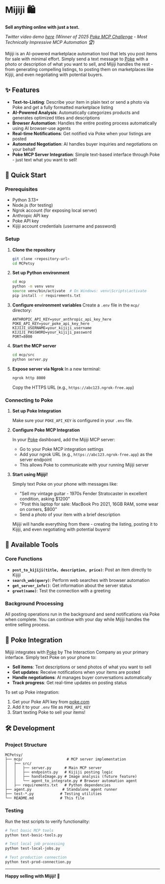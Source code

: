 # Mijiji 🛍️

**Sell anything online with just a text.**

_Twitter video demo [here](https://x.com/_krishchopra/status/1968570513078300938) (Winner of 2025 [Poke MCP Challenge](https://interaction.co/HackMIT) - Most Technically Impressive MCP Automation 🏆)_

Mijiji is an AI-powered marketplace automation tool that lets you post items for sale with minimal effort. Simply send a text message to [Poke](https://poke.com/) with a photo or description of what you want to sell, and Mijiji handles the rest - from generating compelling listings, to posting them on marketplaces like Kijiji, and even negotiating with potential buyers.

## ✨ Features

- **Text-to-Listing**: Describe your item in plain text or send a photo via Poke and get a fully formatted marketplace listing
- **AI-Powered Analysis**: Automatically categorizes products and generates optimized titles and descriptions
- **Browser Automation**: Handles the entire posting process automatically using AI browser-use agents
- **Real-time Notifications**: Get notified via Poke when your listings are posted
- **Automated Negotiation**: AI handles buyer inquiries and negotiations on your behalf
- **Poke MCP Server Integration**: Simple text-based interface through Poke - just text what you want to sell!

## 🚀 Quick Start

### Prerequisites

- Python 3.13+
- Node.js (for testing)
- Ngrok account (for exposing local server)
- Anthropic API key
- Poke API key
- Kijiji account credentials (username and password)

### Setup

1. **Clone the repository**

   ```bash
   git clone <repository-url>
   cd MCPetsy
   ```

2. **Set up Python environment**

   ```bash
   cd mcp
   python -m venv venv
   source venv/bin/activate  # On Windows: venv\Scripts\activate
   pip install -r requirements.txt
   ```

3. **Configure environment variables**
   Create a `.env` file in the `mcp/` directory:

   ```env
   ANTHROPIC_API_KEY=your_anthropic_api_key_here
   POKE_API_KEY=your_poke_api_key_here
   KIJIJI_USERNAME=your_kijiji_username
   KIJIJI_PASSWORD=your_kijiji_password
   PORT=8000
   ```

4. **Start the MCP server**

   ```bash
   cd mcp/src
   python server.py
   ```

5. **Expose server via Ngrok**
   In a new terminal:
   ```bash
   ngrok http 8000
   ```
   Copy the HTTPS URL (e.g., `https://abc123.ngrok-free.app`)

### Connecting to Poke

1. **Set up Poke Integration**

   Make sure your `POKE_API_KEY` is configured in your `.env` file.

2. **Configure Poke MCP Integration**

   In your [Poke](https://poke.com) dashboard, add the Mijiji MCP server:

   - Go to your Poke MCP integration settings
   - Add your ngrok URL (e.g., `https://abc123.ngrok-free.app`) as the server endpoint
   - This allows Poke to communicate with your running Mijiji server

3. **Start using Mijiji!**

   Simply text Poke on your phone with messages like:

   - "Sell my vintage guitar - 1970s Fender Stratocaster in excellent condition, asking $1200"
   - "Post this laptop for sale: MacBook Pro 2021, 16GB RAM, some wear on corners, $800"
   - Send a photo of your item with a brief description

   Mijiji will handle everything from there - creating the listing, posting it to Kijiji, and even negotiating with potential buyers!

## 🔧 Available Tools

### Core Functions

- **`post_to_kijiji(title, description, price)`**: Post an item directly to Kijiji
- **`search_web(query)`**: Perform web searches with browser automation
- **`get_server_info()`**: Get information about the server status
- **`greet(name)`**: Test the connection with a greeting

### Background Processing

All posting operations run in the background and send notifications via Poke when complete. You can continue with your day while Mijiji handles the entire selling process.

## 📱 Poke Integration

Mijiji integrates with [Poke](https://poke.com) by The Interaction Company as your primary interface. Simply text Poke on your phone to:

- **Sell items**: Text descriptions or send photos of what you want to sell
- **Get updates**: Receive notifications when your items are posted
- **Handle negotiations**: AI manages buyer conversations automatically
- **Track progress**: Get real-time updates on posting status

To set up Poke integration:

1. Get your Poke API key from [poke.com](https://poke.com)
2. Add it to your `.env` file as `POKE_API_KEY`
3. Start texting Poke to sell your items!

## 🛠️ Development

### Project Structure

```
MCPetsy/
├── mcp/                    # MCP server implementation
│   ├── src/
│   │   ├── server.py      # Main MCP server
│   │   ├── endpoints.py   # Kijiji posting logic
│   │   ├── handleImage.py # Image analysis (future feature)
│   │   └── agent_to_integrate.py # Browser automation agent
│   ├── requirements.txt   # Python dependencies
├── agent.py              # Standalone agent runner
├── test-*.py            # Testing utilities
└── README.md            # This file
```

### Testing

Run the test scripts to verify functionality:

```bash
# Test basic MCP tools
python test-basic-tools.py

# Test local job processing
python test-local-jobs.py

# Test production connection
python test-prod-connection.py
```

---

**Happy selling with Mijiji! 🎉**
